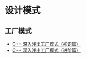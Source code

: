 # 设计模式

## 工厂模式

- [C++ 深入浅出工厂模式（初识篇）](https://juejin.im/post/6844903942170607623)
- [C++ 深入浅出工厂模式（进阶篇）](https://juejin.im/post/6844903942174818311)